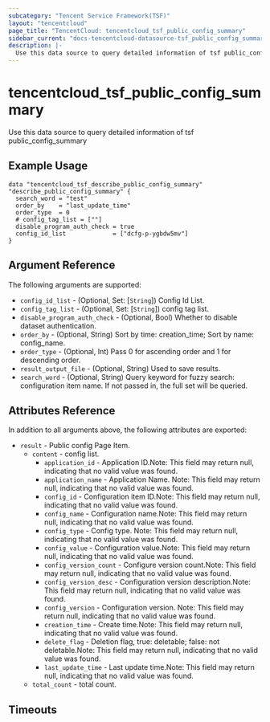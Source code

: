 ```yaml
---
subcategory: "Tencent Service Framework(TSF)"
layout: "tencentcloud"
page_title: "TencentCloud: tencentcloud_tsf_public_config_summary"
sidebar_current: "docs-tencentcloud-datasource-tsf_public_config_summary"
description: |-
  Use this data source to query detailed information of tsf public_config_summary
---
```


# tencentcloud_tsf_public_config_summary

Use this data source to query detailed information of tsf public_config_summary

## Example Usage

```hcl
data "tencentcloud_tsf_describe_public_config_summary" "describe_public_config_summary" {
  search_word = "test"
  order_by    = "last_update_time"
  order_type  = 0
  # config_tag_list = [""]
  disable_program_auth_check = true
  config_id_list             = ["dcfg-p-ygbdw5mv"]
}
```

## Argument Reference

The following arguments are supported:

* `config_id_list` - (Optional, Set: [`String`]) Config Id List.
* `config_tag_list` - (Optional, Set: [`String`]) config tag list.
* `disable_program_auth_check` - (Optional, Bool) Whether to disable dataset authentication.
* `order_by` - (Optional, String) Sort by time: creation_time; Sort by name: config_name.
* `order_type` - (Optional, Int) Pass 0 for ascending order and 1 for descending order.
* `result_output_file` - (Optional, String) Used to save results.
* `search_word` - (Optional, String) Query keyword for fuzzy search: configuration item name. If not passed in, the full set will be queried.

## Attributes Reference

In addition to all arguments above, the following attributes are exported:

* `result` - Public config Page Item.
  * `content` - config list.
    * `application_id` - Application ID.Note: This field may return null, indicating that no valid value was found.
    * `application_name` - Application Name. Note: This field may return null, indicating that no valid value was found.
    * `config_id` - Configuration item ID.Note: This field may return null, indicating that no valid value was found.
    * `config_name` - Configuration name.Note: This field may return null, indicating that no valid value was found.
    * `config_type` - Config type. Note: This field may return null, indicating that no valid value was found.
    * `config_value` - Configuration value.Note: This field may return null, indicating that no valid value was found.
    * `config_version_count` - Configure version count.Note: This field may return null, indicating that no valid value was found.
    * `config_version_desc` - Configuration version description.Note: This field may return null, indicating that no valid value was found.
    * `config_version` - Configuration version. Note: This field may return null, indicating that no valid value was found.
    * `creation_time` - Create time.Note: This field may return null, indicating that no valid value was found.
    * `delete_flag` - Deletion flag, true: deletable; false: not deletable.Note: This field may return null, indicating that no valid value was found.
    * `last_update_time` - Last update time.Note: This field may return null, indicating that no valid value was found.
  * `total_count` - total count.


## Timeouts

<no value>


